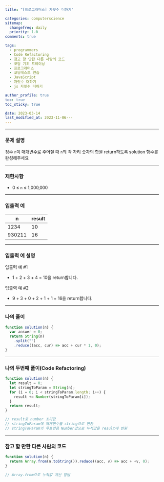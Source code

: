 ```yaml
---
title: "[프로그래머스] 자릿수 더하기"

categories: computerscience
sitemap:
  changefreq: daily
  priority: 1.0
comments: true

tags:
  - programmers
  - Code Refactoring
  - 참고 할 만한 다른 사람의 코드
  - 코딩 기초 트레이닝
  - 프로그래머스
  - 코딩테스트 연습
  - JavaScript
  - 자릿수 더하기
  - js 자릿수 더하기

author_profile: true
toc: true
toc_sticky: true

date: 2023-03-14
last_modified_at: 2023-11-06---
---
```


---

### 문제 설명

정수 `n`이 매개변수로 주어질 때 `n`의 각 자리 숫자의 합을 return하도록 solution 함수를 완성해주세요

---

### 제한사항

- 0 ≤ `n` ≤ 1,000,000

---

### 입출력 예

| n      | result |
| ------ | ------ |
| 1234   | 10     |
| 930211 | 16     |

---

### 입출력 예 설명

입출력 예 #1

- 1 + 2 + 3 + 4 = 10을 return합니다.

입출력 예 #2

- 9 + 3 + 0 + 2 + 1 + 1 = 16을 return합니다.

---

### 나의 풀이

```jsx
function solution(n) {
  var answer = 0;
  return String(n)
    .split("")
    .reduce((acc, cur) => acc + cur * 1, 0);
}
```

---

### 나의 두번째 풀이(Code Refactoring)

```jsx
function solution(n) {
  let result = 0;
  let stringToParam = String(n);
  for (i = 0; i < stringToParam.length; i++) {
    result += Number(stringToParam[i]);
  }
  return result;
}

// result로 number 초기값
// stringToParam에 매개변수를 string으로 변환
// stringToParam의 루프만큼 Number값으로 누적값을 result에 반환
```

---

### 참고 할 만한 다른 사람의 코드

```jsx
function solution(n) {
  return Array.from(n.toString()).reduce((acc, v) => acc + +v, 0);
}

// Array.from으로 누적값 계산 방법
```
